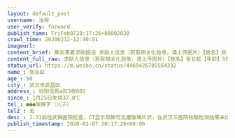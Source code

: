 ```yaml
---
layout: default_post
username: 泷将
user_verify: forward
publish_time: FriFeb0720:17:26+08002020
crawl_time: 20200212-12:40:51
imageurl: 
content_brief: 肺炎患者求助超话 求助人信息（若有相关化验单，请上传图片）【姓名】张长虹【年龄】50【所在城市】武汉市武昌区【所在小区、社区】向阳佳苑a区3栋602【患病时间】1月25日发烧37.8℃【联系方式】●●● 张释宇（儿子）【其他紧急联系人】无【病情描述】1.31前往武锅医院检查，CT显示 ...全文
content_full_raw: 求助人信息（若有相关化验单，请上传图片）【姓名】张长虹【年龄】50【所在城市】武汉市武昌区【所在小区、社区】向阳佳苑a区3栋602【患病时间】1月25日发烧37.8℃【联系方式】●●●张释宇（儿子）【其他紧急联系人】无【病情描述】1.31前往武锅医院检查，CT显示双肺可见磨玻璃片状，在武汉三医院核酸检测结果未出来，已居家隔离十多天，病情更加恶化，现浑身乏力，呼吸不畅，食欲极差。初七开始连续发烧39～40℃，吃药打针均不见效，今天去@天佑医院检查，急诊科医生建议马上住院，但需要社区安排，家中共有5人包括14月宝宝，希望尽快有床位可以治疗
status_url: https://m.weibo.cn/status/4469426785564332
name_: 张长虹
age_: 50
city_: 武汉市武昌区
address_: 向阳佳苑a区3栋602
since_: 1月25日发烧37.8℃
tel_: ●●●张释宇（儿子）
tel2_: 无
desc_: 1.31前往武锅医院检查，CT显示双肺可见磨玻璃片状，在武汉三医院核酸检测结果未出来，已居家隔离十多天，病情更加恶化，现浑身乏力，呼吸不畅，食欲极差。初七开始连续发烧39～40℃，吃药打针均不见效，今天去@天佑医院检查，急诊科医生建议马上住院，但需要社区安排，家中共有5人包括14月宝宝，希望尽快有床位可以治疗
publish_timestamp: 2020-02-07 20:17:26+08:00
---
```


